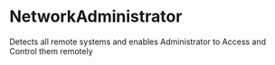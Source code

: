# NetworkAdministrator
Detects all remote systems and enables Administrator to Access and Control them remotely
